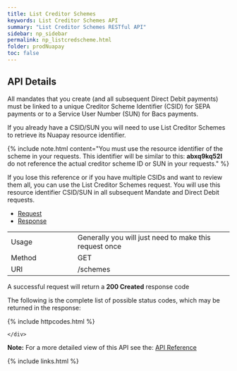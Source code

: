 ```yaml
---
title: List Creditor Schemes
keywords: List Creditor Schemes API
summary: "List Creditor Schemes RESTful API"
sidebar: np_sidebar
permalink: np_listcredscheme.html
folder: prodNuapay
toc: false
---
```


## API Details

<p>All mandates that you create (and all subsequent Direct Debit payments) must be linked to a unique Creditor Scheme Identifier (CSID) for SEPA payments or to a Service User Number (SUN) for Bacs payments. </p>


<p>If you already have a CSID/SUN you will need to use List Creditor Schemes to retrieve its Nuapay resource identifier. </p>

{% include note.html content="You must use the resource identifier of the scheme in your requests. This identifier will be similar to this: **abxq9kq52l** do not reference the actual creditor scheme ID or SUN in your requests." %}

<p>If you lose this reference or if you have multiple CSIDs and want to review them all, you can use the List Creditor Schemes request. You will use this resource identifier CSID/SUN in all subsequent Mandate and Direct Debit requests.</p>



<ul id="profileTabs" class="nav nav-tabs">
    <li class="active"><a href="#profile" data-toggle="tab">Request</a></li>
    <li><a href="#about" data-toggle="tab">Response</a></li>
   
</ul>
  <div class="tab-content">
<div role="tabpanel" class="tab-pane active" id="profile">


  <table>
<colgroup>
<col width="30%" />
<col width="90%" />
</colgroup>

<tbody>
<tr>
<td markdown="span">Usage</td>
<td markdown="span">Generally you will just need to make this request once</td>
</tr>
<tr>
<td markdown="span">Method</td>
<td markdown="span"><span class="label label-success">GET </span>
</td>
</tr>
<tr>
<td markdown="span">URI</td>
<td markdown="span">/schemes
</td>
</tr>
</tbody>
</table>



</div>

<div role="tabpanel" class="tab-pane" id="about">
<p>A successful request will return a <b>200 Created</b> response code</p>
<p>The following is the complete list of possible status codes, which may be returned in the response:</p>
    {% include httpcodes.html %}
    
 
    </div>


</div>

<b>Note:</b> For a more detailed view of this API see the: <a href="https://docs.nuapay.com/v1/#list-creditor-schemes" target = '_blank'><i class="fa fa-cogs"></i> API Reference</a>

{% include links.html %}
